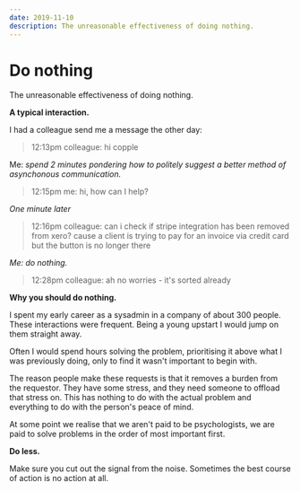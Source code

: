 ```yaml
---
date: 2019-11-10
description: The unreasonable effectiveness of doing nothing.
---
```


# Do nothing

The unreasonable effectiveness of doing nothing.

**A typical interaction.**

I had a colleague send me a message the other day:

>  12:13pm colleague: hi copple

Me: *spend 2 minutes pondering how to politely suggest a better method of asynchonous communication.*

> 12:15pm me: hi, how can I help?

*One minute later*

> 12:16pm colleague: can i check if stripe integration has been removed from xero? cause a client is trying to pay for an invoice via credit card but the button is no longer there

*Me: do nothing.*

> 12:28pm colleague: ah no worries - it's sorted already


**Why you should do nothing.**

I spent my early career as a sysadmin in a company of about 300 people. These interactions were frequent. Being a young upstart I would jump on them straight away.

Often I would spend hours solving the problem, prioritising it above what I was previously doing, only to find it wasn't important to begin with.

The reason people make these requests is that it removes a burden from the requestor. They have some stress, and they need someone to offload that stress on. This has nothing to do with the actual problem and everything to do with the person's peace of mind.

At some point we realise that we aren't paid to be psychologists, we are paid to solve problems in the order of most important first. 

**Do less.**

Make sure you cut out the signal from the noise. Sometimes the best course of action is no action at all.
